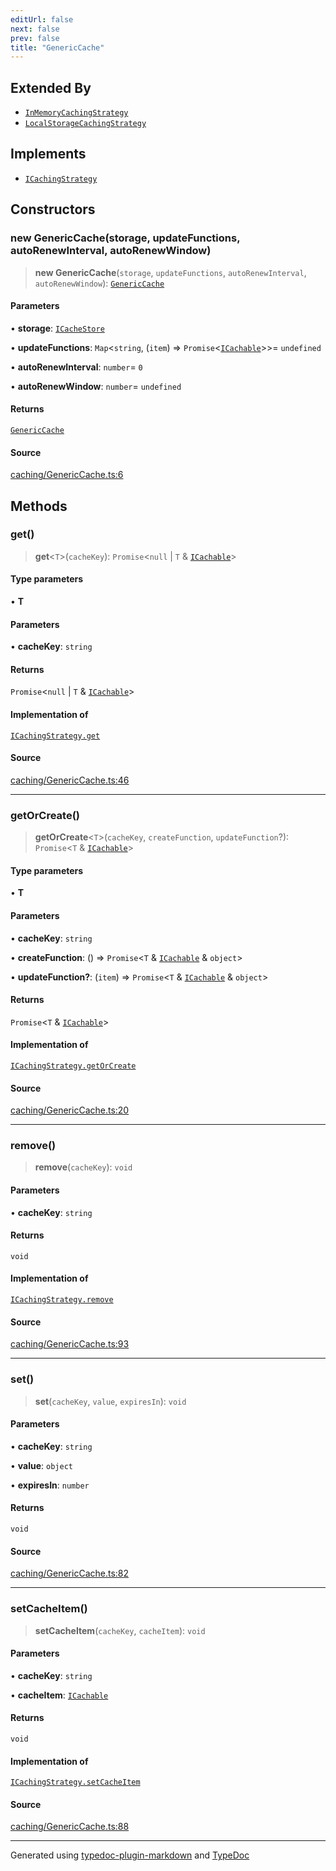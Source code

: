 ```yaml
---
editUrl: false
next: false
prev: false
title: "GenericCache"
---
```


## Extended By

- [`InMemoryCachingStrategy`](/api/classes/inmemorycachingstrategy/)
- [`LocalStorageCachingStrategy`](/api/classes/localstoragecachingstrategy/)

## Implements

- [`ICachingStrategy`](/api/interfaces/icachingstrategy/)

## Constructors

### new GenericCache(storage, updateFunctions, autoRenewInterval, autoRenewWindow)

> **new GenericCache**(`storage`, `updateFunctions`, `autoRenewInterval`, `autoRenewWindow`): [`GenericCache`](/api/classes/genericcache/)

#### Parameters

• **storage**: [`ICacheStore`](/api/interfaces/icachestore/)

• **updateFunctions**: `Map`\<`string`, (`item`) => `Promise`\<[`ICachable`](/api/interfaces/icachable/)\>\>= `undefined`

• **autoRenewInterval**: `number`= `0`

• **autoRenewWindow**: `number`= `undefined`

#### Returns

[`GenericCache`](/api/classes/genericcache/)

#### Source

[caching/GenericCache.ts:6](https://github.com/fostertheweb/spotify-web-sdk/blob/e412602/src/caching/GenericCache.ts#L6)

## Methods

### get()

> **get**\<`T`\>(`cacheKey`): `Promise`\<`null` \| `T` & [`ICachable`](/api/interfaces/icachable/)\>

#### Type parameters

• **T**

#### Parameters

• **cacheKey**: `string`

#### Returns

`Promise`\<`null` \| `T` & [`ICachable`](/api/interfaces/icachable/)\>

#### Implementation of

[`ICachingStrategy.get`](/api/interfaces/icachingstrategy/#get)

#### Source

[caching/GenericCache.ts:46](https://github.com/fostertheweb/spotify-web-sdk/blob/e412602/src/caching/GenericCache.ts#L46)

***

### getOrCreate()

> **getOrCreate**\<`T`\>(`cacheKey`, `createFunction`, `updateFunction`?): `Promise`\<`T` & [`ICachable`](/api/interfaces/icachable/)\>

#### Type parameters

• **T**

#### Parameters

• **cacheKey**: `string`

• **createFunction**: () => `Promise`\<`T` & [`ICachable`](/api/interfaces/icachable/) & `object`\>

• **updateFunction?**: (`item`) => `Promise`\<`T` & [`ICachable`](/api/interfaces/icachable/) & `object`\>

#### Returns

`Promise`\<`T` & [`ICachable`](/api/interfaces/icachable/)\>

#### Implementation of

[`ICachingStrategy.getOrCreate`](/api/interfaces/icachingstrategy/#getorcreate)

#### Source

[caching/GenericCache.ts:20](https://github.com/fostertheweb/spotify-web-sdk/blob/e412602/src/caching/GenericCache.ts#L20)

***

### remove()

> **remove**(`cacheKey`): `void`

#### Parameters

• **cacheKey**: `string`

#### Returns

`void`

#### Implementation of

[`ICachingStrategy.remove`](/api/interfaces/icachingstrategy/#remove)

#### Source

[caching/GenericCache.ts:93](https://github.com/fostertheweb/spotify-web-sdk/blob/e412602/src/caching/GenericCache.ts#L93)

***

### set()

> **set**(`cacheKey`, `value`, `expiresIn`): `void`

#### Parameters

• **cacheKey**: `string`

• **value**: `object`

• **expiresIn**: `number`

#### Returns

`void`

#### Source

[caching/GenericCache.ts:82](https://github.com/fostertheweb/spotify-web-sdk/blob/e412602/src/caching/GenericCache.ts#L82)

***

### setCacheItem()

> **setCacheItem**(`cacheKey`, `cacheItem`): `void`

#### Parameters

• **cacheKey**: `string`

• **cacheItem**: [`ICachable`](/api/interfaces/icachable/)

#### Returns

`void`

#### Implementation of

[`ICachingStrategy.setCacheItem`](/api/interfaces/icachingstrategy/#setcacheitem)

#### Source

[caching/GenericCache.ts:88](https://github.com/fostertheweb/spotify-web-sdk/blob/e412602/src/caching/GenericCache.ts#L88)

***

Generated using [typedoc-plugin-markdown](https://www.npmjs.com/package/typedoc-plugin-markdown) and [TypeDoc](https://typedoc.org/)
